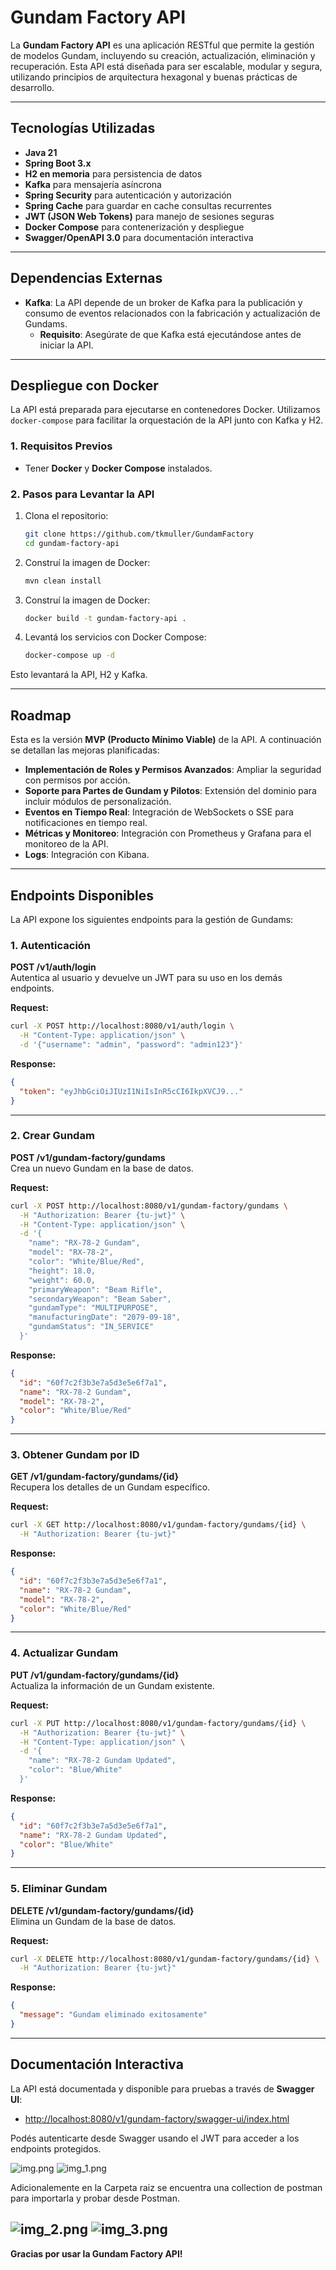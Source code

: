 #  Gundam Factory API

La **Gundam Factory API** es una aplicación RESTful que permite la gestión de modelos Gundam, incluyendo su creación, actualización, eliminación y recuperación. Esta API está diseñada para ser escalable, modular y segura, utilizando principios de arquitectura hexagonal y buenas prácticas de desarrollo.

---

##  Tecnologías Utilizadas

- **Java 21** 
- **Spring Boot 3.x** 
- **H2 en memoria** para persistencia de datos 
- **Kafka** para mensajería asíncrona 
- **Spring Security** para autenticación y autorización 
- **Spring Cache** para guardar en cache consultas recurrentes
- **JWT (JSON Web Tokens)** para manejo de sesiones seguras 
- **Docker Compose** para contenerización y despliegue 
- **Swagger/OpenAPI 3.0** para documentación interactiva 

---

##  Dependencias Externas

- **Kafka**: La API depende de un broker de Kafka para la publicación y consumo de eventos relacionados con la fabricación y actualización de Gundams.
    - **Requisito**: Asegúrate de que Kafka está ejecutándose antes de iniciar la API.

---

##  Despliegue con Docker

La API está preparada para ejecutarse en contenedores Docker. Utilizamos `docker-compose` para facilitar la orquestación de la API junto con Kafka y H2.

### 1. **Requisitos Previos**
- Tener **Docker** y **Docker Compose** instalados.

### 2. **Pasos para Levantar la API**

1. Clona el repositorio:
   ```bash
   git clone https://github.com/tkmuller/GundamFactory
   cd gundam-factory-api
   ```

2. Construí la imagen de Docker:
   ```bash
   mvn clean install
   ```


3. Construí la imagen de Docker:
   ```bash
   docker build -t gundam-factory-api .
   ```

4. Levantá los servicios con Docker Compose:
   ```bash
   docker-compose up -d
   ```

Esto levantará la API, H2 y Kafka.

---

##  Roadmap

Esta es la versión **MVP (Producto Mínimo Viable)** de la API. A continuación se detallan las mejoras planificadas:

-  **Implementación de Roles y Permisos Avanzados**: Ampliar la seguridad con permisos por acción.
-  **Soporte para Partes de Gundam y Pilotos**: Extensión del dominio para incluir módulos de personalización.
-  **Eventos en Tiempo Real**: Integración de WebSockets o SSE para notificaciones en tiempo real.
-  **Métricas y Monitoreo**: Integración con Prometheus y Grafana para el monitoreo de la API.
-  **Logs**: Integración con Kibana.

---

##  Endpoints Disponibles

La API expone los siguientes endpoints para la gestión de Gundams:

### 1. **Autenticación**

**POST /v1/auth/login**  
Autentica al usuario y devuelve un JWT para su uso en los demás endpoints.

**Request:**
```bash
curl -X POST http://localhost:8080/v1/auth/login \
  -H "Content-Type: application/json" \
  -d '{"username": "admin", "password": "admin123"}'
```

**Response:**
```json
{
  "token": "eyJhbGciOiJIUzI1NiIsInR5cCI6IkpXVCJ9..."
}
```

---

### 2. **Crear Gundam**

**POST /v1/gundam-factory/gundams**  
Crea un nuevo Gundam en la base de datos.

**Request:**
```bash
curl -X POST http://localhost:8080/v1/gundam-factory/gundams \
  -H "Authorization: Bearer {tu-jwt}" \
  -H "Content-Type: application/json" \
  -d '{
    "name": "RX-78-2 Gundam",
    "model": "RX-78-2",
    "color": "White/Blue/Red",
    "height": 18.0,
    "weight": 60.0,
    "primaryWeapon": "Beam Rifle",
    "secondaryWeapon": "Beam Saber",
    "gundamType": "MULTIPURPOSE",
    "manufacturingDate": "2079-09-18",
    "gundamStatus": "IN_SERVICE"
  }'
```

**Response:**
```json
{
  "id": "60f7c2f3b3e7a5d3e5e6f7a1",
  "name": "RX-78-2 Gundam",
  "model": "RX-78-2",
  "color": "White/Blue/Red"
}
```

---

### 3. **Obtener Gundam por ID**

**GET /v1/gundam-factory/gundams/{id}**  
Recupera los detalles de un Gundam específico.

**Request:**
```bash
curl -X GET http://localhost:8080/v1/gundam-factory/gundams/{id} \
  -H "Authorization: Bearer {tu-jwt}"
```

**Response:**
```json
{
  "id": "60f7c2f3b3e7a5d3e5e6f7a1",
  "name": "RX-78-2 Gundam",
  "model": "RX-78-2",
  "color": "White/Blue/Red"
}
```

---

### 4. **Actualizar Gundam**

**PUT /v1/gundam-factory/gundams/{id}**  
Actualiza la información de un Gundam existente.

**Request:**
```bash
curl -X PUT http://localhost:8080/v1/gundam-factory/gundams/{id} \
  -H "Authorization: Bearer {tu-jwt}" \
  -H "Content-Type: application/json" \
  -d '{
    "name": "RX-78-2 Gundam Updated",
    "color": "Blue/White"
  }'
```

**Response:**
```json
{
  "id": "60f7c2f3b3e7a5d3e5e6f7a1",
  "name": "RX-78-2 Gundam Updated",
  "color": "Blue/White"
}
```

---

### 5. **Eliminar Gundam**

**DELETE /v1/gundam-factory/gundams/{id}**  
Elimina un Gundam de la base de datos.

**Request:**
```bash
curl -X DELETE http://localhost:8080/v1/gundam-factory/gundams/{id} \
  -H "Authorization: Bearer {tu-jwt}"
```

**Response:**
```json
{
  "message": "Gundam eliminado exitosamente"
}
```

---

##  Documentación Interactiva

La API está documentada y disponible para pruebas a través de **Swagger UI**:

- [http://localhost:8080/v1/gundam-factory/swagger-ui/index.html](http://localhost:8080/v1/gundam-factory/swagger-ui/index.html)

Podés autenticarte desde Swagger usando el JWT para acceder a los endpoints protegidos.

![img.png](img.png)
![img_1.png](img_1.png)



Adicionalemente en la Carpeta raiz se encuentra una collection de postman para importarla y probar
desde Postman.

![img_2.png](img_2.png)
![img_3.png](img_3.png)
---
 **Gracias por usar la Gundam Factory API!** 

